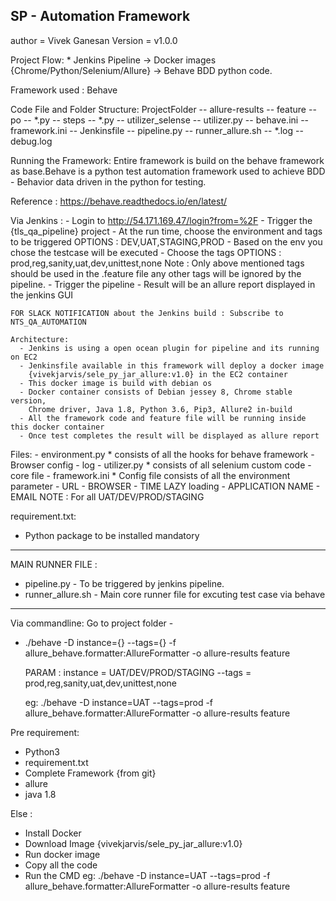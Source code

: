 SP - Automation Framework
-------------------------
author = Vivek Ganesan
Version = v1.0.0

Project Flow:
	 * Jenkins Pipeline -> Docker images {Chrome/Python/Selenium/Allure} -> Behave BDD python code.

Framework used : Behave

Code File and Folder Structure:
		ProjectFolder
			-- allure-results
			-- feature
			    -- po
			        -- *.py
			    -- steps
			        -- *.py
			-- utilizer_selense
			        -- utilizer.py
			-- behave.ini
			-- framework.ini
			-- Jenkinsfile
			-- pipeline.py
			-- runner_allure.sh
			-- *.log
			-- debug.log

Running the Framework:
   Entire framework is build on the behave framework as base.Behave is a python test automation framework used to
   achieve BDD - Behavior data driven in the python for testing.

   Reference : https://behave.readthedocs.io/en/latest/

   Via Jenkins :
    - Login to http://54.171.169.47/login?from=%2F
    - Trigger the {tls_qa_pipeline} project
    - At the run time, choose the environment and tags to be triggered
    OPTIONS : DEV,UAT,STAGING,PROD
    - Based on the env you chose the testcase will be executed
    - Choose the tags
    OPTIONS : prod,reg,sanity,uat,dev,unittest,none
    Note : Only above mentioned tags should be used in the .feature file
           any other tags will be ignored by the pipeline.
    - Trigger the pipeline
    - Result will be an allure report displayed in the jenkins GUI

    FOR SLACK NOTIFICATION about the Jenkins build : Subscribe to NTS_QA_AUTOMATION

    Architecture:
      - Jenkins is using a open ocean plugin for pipeline and its running on EC2
      - Jenkinsfile available in this framework will deploy a docker image
        {vivekjarvis/sele_py_jar_allure:v1.0} in the EC2 container
      - This docker image is build with debian os
      - Docker container consists of Debian jessey 8, Chrome stable version,
        Chrome driver, Java 1.8, Python 3.6, Pip3, Allure2 in-build
      - All the framework code and feature file will be running inside this docker container
      - Once test completes the result will be displayed as allure report

Files:
    - environment.py
      * consists of all the hooks for behave framework
            - Browser config
            - log
    - utilizer.py
        * consists of all selenium custom code - core file
    - framework.ini
        * Config file consists of all the environment parameter
          - URL
          - BROWSER
          - TIME LAZY loading
          - APPLICATION NAME
          - EMAIL
          NOTE : For all UAT/DEV/PROD/STAGING

requirement.txt:
   * Python package to be installed mandatory

-------------------------------------------------------------------------------------------
MAIN RUNNER FILE :
 * pipeline.py
        - To be triggered by jenkins pipeline.
 * runner_allure.sh
        - Main core runner file for excuting test case via behave
--------------------------------------------------------------------------------------------
Via commandline: Go to project folder -
 * ./behave -D instance={} --tags={} -f allure_behave.formatter:AllureFormatter -o allure-results feature

    PARAM : instance = UAT/DEV/PROD/STAGING
            --tags = prod,reg,sanity,uat,dev,unittest,none

    eg:
    ./behave -D instance=UAT --tags=prod -f allure_behave.formatter:AllureFormatter -o allure-results feature

Pre requirement:
  - Python3
  - requirement.txt
  - Complete Framework {from git}
  - allure
  - java 1.8

Else :
  - Install Docker
  - Download Image {vivekjarvis/sele_py_jar_allure:v1.0}
  - Run docker image
  - Copy all the code
  - Run the CMD
   eg:
    ./behave -D instance=UAT --tags=prod -f allure_behave.formatter:AllureFormatter -o allure-results feature

